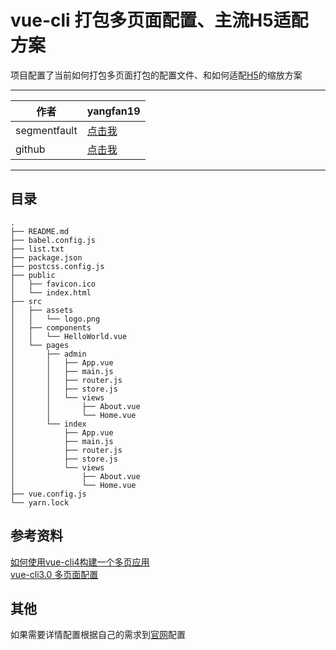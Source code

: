 vue-cli 打包多页面配置、主流H5适配方案
===========================
项目配置了当前如何打包多页面打包的配置文件、和如何适配[H5](https://segmentfault.com/a/1190000024497379)的缩放方案
****
	
|作者|yangfan19|
|---|---
|segmentfault|[点击我](https://segmentfault.com/u/this_586daa4645804)
|github|[点击我](https://github.com/yangfandashuaige/amazing-webNginxLog)


****
## 目录
```
.
├── README.md
├── babel.config.js
├── list.txt
├── package.json
├── postcss.config.js
├── public
│   ├── favicon.ico
│   └── index.html
├── src
│   ├── assets
│   │   └── logo.png
│   ├── components
│   │   └── HelloWorld.vue
│   └── pages
│       ├── admin
│       │   ├── App.vue
│       │   ├── main.js
│       │   ├── router.js
│       │   ├── store.js
│       │   └── views
│       │       ├── About.vue
│       │       └── Home.vue
│       └── index
│           ├── App.vue
│           ├── main.js
│           ├── router.js
│           ├── store.js
│           └── views
│               ├── About.vue
│               └── Home.vue
├── vue.config.js
└── yarn.lock
```
## 参考资料
[如何使用vue-cli4构建一个多页应用](https://blog.liuyunzhuge.com/2019/12/21/%E5%A6%82%E4%BD%95%E4%BD%BF%E7%94%A8vue-cli4%E6%9E%84%E5%BB%BA%E4%B8%80%E4%B8%AA%E5%A4%9A%E9%A1%B5%E5%BA%94%E7%94%A8/)<br />
[vue-cli3.0 多页面配置](https://juejin.im/post/6844903881265152008#comment)


## 其他

如果需要详情配置根据自己的需求到[官网](https://cli.vuejs.org/zh/config/#%E7%9B%AE%E6%A0%87%E6%B5%8F%E8%A7%88%E5%99%A8)配置